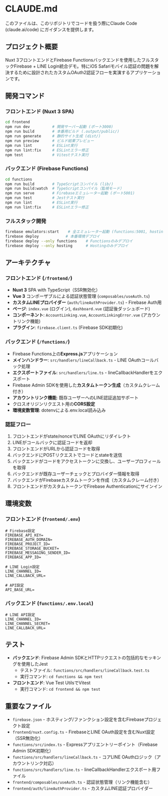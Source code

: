 # CLAUDE.md

このファイルは、このリポジトリでコードを扱う際にClaude Code (claude.ai/code) にガイダンスを提供します。

## プロジェクト概要

Nuxt 3フロントエンドとFirebase Functionsバックエンドを使用したフルスタックFirebase + LINE Login統合デモ。特にiOS Safariモバイル認証の問題を解決するために設計されたカスタムOAuth2認証フローを実演するアプリケーションです。

## 開発コマンド

### フロントエンド (Nuxt 3 SPA)
```bash
cd frontend
npm run dev          # 開発サーバー起動 (ポート3000)
npm run build        # 本番用ビルド (.output/public/)
npm run generate     # 静的サイト生成 (dist/)
npm run preview      # ビルド結果プレビュー
npm run lint         # ESLint実行
npm run lint:fix     # ESLintエラー修正
npm test             # Vitestテスト実行
```

### バックエンド (Firebase Functions)
```bash
cd functions
npm run build        # TypeScriptコンパイル (lib/)
npm run build:watch  # TypeScriptコンパイル（監視モード）
npm run serve        # Firebaseエミュレーター起動 (ポート5001)
npm run test         # Jestテスト実行
npm run lint         # ESLint実行
npm run lint:fix     # ESLintエラー修正
```

### フルスタック開発
```bash
firebase emulators:start    # 全エミュレーター起動 (functions:5001, hosting:5000, auth:9099)
firebase deploy            # 本番環境デプロイ
firebase deploy --only functions    # Functionsのみデプロイ
firebase deploy --only hosting      # Hostingのみデプロイ
```

## アーキテクチャ

### フロントエンド (`/frontend/`)
- **Nuxt 3** SPA with TypeScript（SSR無効化）
- **Vue 3** コンポーザブルによる認証状態管理 (`composables/useAuth.ts`)
- **カスタムLINEプロバイダー** (`auth/lineAuthProvider.ts`) - Firebase Auth用
- **ページ**: `index.vue` (ログイン), `dashboard.vue` (認証後ダッシュボード)
- **コンポーネント**: `AccountLinking.vue`, `AccountLinkingError.vue` (アカウントリンク機能)
- **プラグイン**: `firebase.client.ts` (Firebase SDK初期化)

### バックエンド (`/functions/`)
- Firebase Functions上の**Express.js**アプリケーション
- **メインハンドラー**: `src/handlers/lineCallback.ts` - LINE OAuthコールバック処理
- **エクスポートファイル**: `src/handlers/line.ts` - lineCallbackHandlerをエクスポート
- Firebase Admin SDKを使用した**カスタムトークン生成**（カスタムクレーム付き）
- **アカウントリンク機能**: 既存ユーザーへのLINE認証追加サポート
- クロスオリジンリクエスト用の**CORS設定**
- **環境変数管理**: dotenvによる.env.local読み込み

### 認証フロー
1. フロントエンドがstate/nonceでLINE OAuthにリダイレクト
2. LINEがコールバックに認証コードを返却
3. フロントエンドがURLから認証コードを取得
4. バックエンドにPOSTリクエストでコードとstateを送信
5. バックエンドがコードをアクセストークンに交換し、ユーザープロフィールを取得
6. バックエンドが既存ユーザーチェックとプロバイダー情報を取得
7. バックエンドがFirebaseカスタムトークンを作成（カスタムクレーム付き）
8. フロントエンドがカスタムトークンでFirebase Authenticationにサインイン

## 環境変数

### フロントエンド (`frontend/.env`)
```
# Firebase設定
FIREBASE_API_KEY=
FIREBASE_AUTH_DOMAIN=
FIREBASE_PROJECT_ID=
FIREBASE_STORAGE_BUCKET=
FIREBASE_MESSAGING_SENDER_ID=
FIREBASE_APP_ID=

# LINE Login設定
LINE_CHANNEL_ID=
LINE_CALLBACK_URL=

# API設定
API_BASE_URL=
```

### バックエンド (`functions/.env.local`)
```
# LINE API設定
LINE_CHANNEL_ID=
LINE_CHANNEL_SECRET=
LINE_CALLBACK_URL=
```

## テスト

- **バックエンド**: Firebase Admin SDKとHTTPリクエストの包括的なモッキングを使用したJest
  - テストファイル: `functions/src/handlers/lineCallback.test.ts`
  - 実行コマンド: `cd functions && npm test`
- **フロントエンド**: Vue Test UtilsでVitest
  - 実行コマンド: `cd frontend && npm test`

## 重要なファイル

- `firebase.json` - ホスティング/ファンクション設定を含むFirebaseプロジェクト設定
- `frontend/nuxt.config.ts` - FirebaseとLINE OAuth設定を含むNuxt設定（SSR無効化）
- `functions/src/index.ts` - Expressアプリエントリーポイント（Firebase Admin SDK初期化）
- `functions/src/handlers/lineCallback.ts` - コアLINE OAuthロジック（アカウントリンク対応）
- `functions/src/handlers/line.ts` - lineCallbackHandlerエクスポート用ファイル
- `frontend/composables/useAuth.ts` - 認証状態管理（リンク機能含む）
- `frontend/auth/lineAuthProvider.ts` - カスタムLINE認証プロバイダー